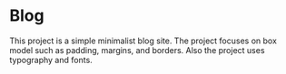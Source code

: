 # Blog
This project is a simple minimalist blog site. 
The project focuses on box model such as padding, margins, 
and borders. Also the project uses typography and fonts.
